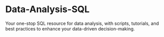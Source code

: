 # Data-Analysis-SQL
Your one-stop SQL resource for data analysis, with scripts, tutorials, and best practices to enhance your data-driven decision-making.
